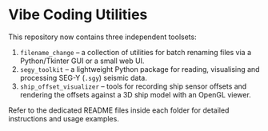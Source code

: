# Vibe Coding Utilities

This repository now contains three independent toolsets:

1. ``filename_change`` – a collection of utilities for batch renaming files via
   a Python/Tkinter GUI or a small web UI.
2. ``segy_toolkit`` – a lightweight Python package for reading, visualising and
   processing SEG-Y (``.sgy``) seismic data.
3. ``ship_offset_visualizer`` – tools for recording ship sensor offsets and
   rendering the offsets against a 3D ship model with an OpenGL viewer.

Refer to the dedicated README files inside each folder for detailed
instructions and usage examples.
